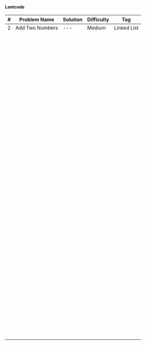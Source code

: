 #### Leetcode

| #   | Problem Name | Solution | Difficulty | Tag         |
|-----|-------|----------|------------|-------------|
| 2   | Add Two Numbers  | ---      | Medium     | Linked List |
|  |       |          |            |             |
|     |   |          |            |             |
|  |       |          |            |             |
|  |       |          |            |             |
|  |       |          |            |             |
|  |       |          |            |             |
|  |       |          |            |             |
|     |   |          |            |             |
|  |       |          |            |             |
|  |       |          |            |             |
|  |       |          |            |             |
|  |       |          |            |             |
|  |       |          |            |             |
|  |       |          |            |             |
|  |       |          |            |             |
|  |       |          |            |             |
|  |       |          |            |             |
|  |       |          |            |             |
|  |       |          |            |             |
|  |       |          |            |             |
|  |       |          |            |             |
|  |       |          |            |             |
|  |       |          |            |             |
|  |       |          |            |             |
|  |       |          |            |             |
|  |       |          |            |             |
|  |       |          |            |             |
|  |       |          |            |             |
|  |       |          |            |             |
|  |       |          |            |             |
|  |       |          |            |             |
|  |       |          |            |             |
|  |       |          |            |             |
|  |       |          |            |             |
|  |       |          |            |             |
|  |       |          |            |             |
|  |       |          |            |             |
|  |       |          |            |             |
|  |       |          |            |             |
|  |       |          |            |             |
|  |       |          |            |             |
|  |       |          |            |             |
|  |       |          |            |             |
|  |       |          |            |             |
|  |       |          |            |             |
|  |       |          |            |             |
|  |       |          |            |             |
|  |       |          |            |             |
|  |       |          |            |             |
|  |       |          |            |             |
|  |       |          |            |             |
|  |       |          |            |             |
|  |       |          |            |             |
|  |       |          |            |             |
|  |       |          |            |             |
|  |       |          |            |             |
|  |       |          |            |             |
|  |       |          |            |             |
|  |       |          |            |             |
|  |       |          |            |             |
|  |       |          |            |             |
|  |       |          |            |             |
|  |       |          |            |             |
|  |       |          |            |             |
|  |       |          |            |             |
|  |       |          |            |             |
|  |       |          |            |             |
|  |       |          |            |             |
|  |       |          |            |             |
|  |       |          |            |             |
|  |       |          |            |             |
|  |       |          |            |             |
|  |       |          |            |             |
|  |       |          |            |             |
|  |       |          |            |             |
|  |       |          |            |             |
|  |       |          |            |             |
|  |       |          |            |             |
|  |       |          |            |             |
|  |       |          |            |             |
|  |       |          |            |             |
|  |       |          |            |             |
|  |       |          |            |             |
|  |       |          |            |             |
|  |       |          |            |             |
|  |       |          |            |             |
|  |       |          |            |             |
|  |       |          |            |             |
|  |       |          |            |             |
|  |       |          |            |             |
|  |       |          |            |             |
|  |       |          |            |             |
|  |       |          |            |             |
|  |       |          |            |             |
|  |       |          |            |             |
|  |       |          |            |             |
|  |       |          |            |             |
|  |       |          |            |             |
|  |       |          |            |             |
|  |       |          |            |             |
|  |       |          |            |             |
|  |       |          |            |             |
|  |       |          |            |             |
|  |       |          |            |             |
|  |       |          |            |             |
|  |       |          |            |             |
|  |       |          |            |             |
|  |       |          |            |             |
|  |       |          |            |             |
|  |       |          |            |             |
|  |       |          |            |             |
|  |       |          |            |             |
|  |       |          |            |             |
|  |       |          |            |             |
|  |       |          |            |             |
|  |       |          |            |             |
|  |       |          |            |             |
|  |       |          |            |             |
|  |       |          |            |             |
|  |       |          |            |             |
|  |       |          |            |             |
|  |       |          |            |             |
|  |       |          |            |             |
|  |       |          |            |             |
|  |       |          |            |             |
|  |       |          |            |             |
|  |       |          |            |             |
|  |       |          |            |             |
|  |       |          |            |             |
|  |       |          |            |             |
|  |       |          |            |             |
|  |       |          |            |             |
|  |       |          |            |             |
|  |       |          |            |             |
|  |       |          |            |             |
|  |       |          |            |             |
|  |       |          |            |             |
|  |       |          |            |             |
|  |       |          |            |             |
|  |       |          |            |             |
|  |       |          |            |             |
|  |       |          |            |             |
|  |       |          |            |             |
|  |       |          |            |             |
|  |       |          |            |             |
|  |       |          |            |             |
|  |       |          |            |             |
|  |       |          |            |             |
|  |       |          |            |             |
|  |       |          |            |             |
|  |       |          |            |             |
|  |       |          |            |             |
|  |       |          |            |             |
|  |       |          |            |             |
|  |       |          |            |             |
|  |       |          |            |             |
|  |       |          |            |             |
|  |       |          |            |             |
|  |       |          |            |             |
|  |       |          |            |             |
|  |       |          |            |             |
|  |       |          |            |             |
|  |       |          |            |             |
|  |       |          |            |             |
|  |       |          |            |             |
|  |       |          |            |             |
|  |       |          |            |             |
|  |       |          |            |             |



